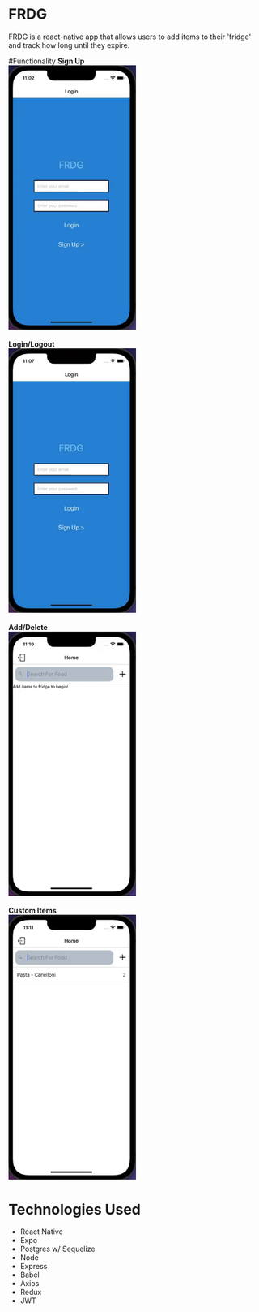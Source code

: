 # FRDG

FRDG is a react-native app that allows users to add items to their 'fridge' and track how long until they expire.

#Functionality
<strong> Sign Up </strong>
<br>
<img width="50%" height="50%" src="ReadMeGifs/FRDG_SignUp.gif">
<br>
<br>
<strong> Login/Logout </strong>
<br>
<img width="50%" height="50%" src="ReadMeGifs/FRDG_LoginLogout.gif">
<br>
<br>
<strong> Add/Delete </strong>
<br>
<img width="50%" height="50%" src="ReadMeGifs/FRDG_AddDelete.gif">
<br>
<br>
<strong> Custom Items </strong>
<br>
<img width="50%" height="50%" src="ReadMeGifs/FRDG_Custom.gif">
<br>

# Technologies Used

- React Native
- Expo
- Postgres w/ Sequelize
- Node
- Express
- Babel
- Axios
- Redux
- JWT
